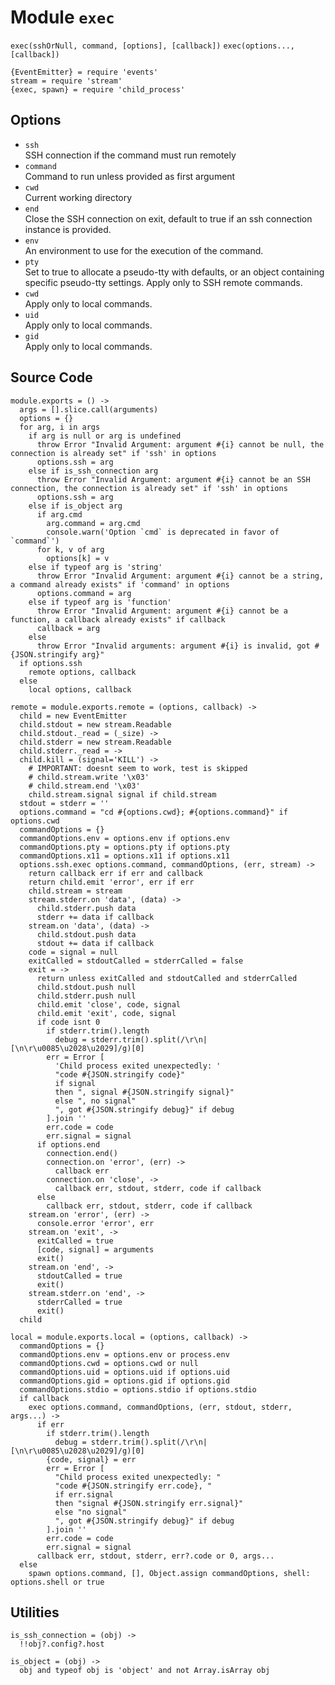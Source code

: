 
# Module `exec`

`exec(sshOrNull, command, [options], [callback])`
`exec(options..., [callback])`

    {EventEmitter} = require 'events'
    stream = require 'stream'
    {exec, spawn} = require 'child_process'

## Options

* `ssh`   
  SSH connection if the command must run remotely   
* `command`   
  Command to run unless provided as first argument   
* `cwd`   
  Current working directory   
* `end`   
  Close the SSH connection on exit, default to true if an ssh connection
  instance is provided.   
* `env`   
  An environment to use for the execution of the command.   
* `pty`   
  Set to true to allocate a pseudo-tty with defaults, or an object containing
  specific pseudo-tty settings. Apply only to SSH remote commands.   
* `cwd`   
  Apply only to local commands.   
* `uid`   
  Apply only to local commands.   
* `gid`   
  Apply only to local commands.  

## Source Code

    module.exports = () ->
      args = [].slice.call(arguments)
      options = {}
      for arg, i in args
        if arg is null or arg is undefined
          throw Error "Invalid Argument: argument #{i} cannot be null, the connection is already set" if 'ssh' in options
          options.ssh = arg
        else if is_ssh_connection arg
          throw Error "Invalid Argument: argument #{i} cannot be an SSH connection, the connection is already set" if 'ssh' in options
          options.ssh = arg
        else if is_object arg
          if arg.cmd
            arg.command = arg.cmd
            console.warn('Option `cmd` is deprecated in favor of `command`')
          for k, v of arg
            options[k] = v
        else if typeof arg is 'string'
          throw Error "Invalid Argument: argument #{i} cannot be a string, a command already exists" if 'command' in options
          options.command = arg
        else if typeof arg is 'function'
          throw Error "Invalid Argument: argument #{i} cannot be a function, a callback already exists" if callback
          callback = arg
        else
          throw Error "Invalid arguments: argument #{i} is invalid, got #{JSON.stringify arg}"
      if options.ssh
        remote options, callback
      else
        local options, callback

    remote = module.exports.remote = (options, callback) ->
      child = new EventEmitter
      child.stdout = new stream.Readable
      child.stdout._read = (_size) ->
      child.stderr = new stream.Readable
      child.stderr._read = ->
      child.kill = (signal='KILL') ->
        # IMPORTANT: doesnt seem to work, test is skipped
        # child.stream.write '\x03'
        # child.stream.end '\x03'
        child.stream.signal signal if child.stream
      stdout = stderr = ''
      options.command = "cd #{options.cwd}; #{options.command}" if options.cwd
      commandOptions = {}
      commandOptions.env = options.env if options.env
      commandOptions.pty = options.pty if options.pty
      commandOptions.x11 = options.x11 if options.x11
      options.ssh.exec options.command, commandOptions, (err, stream) ->
        return callback err if err and callback
        return child.emit 'error', err if err
        child.stream = stream
        stream.stderr.on 'data', (data) ->
          child.stderr.push data
          stderr += data if callback
        stream.on 'data', (data) ->
          child.stdout.push data
          stdout += data if callback
        code = signal = null
        exitCalled = stdoutCalled = stderrCalled = false
        exit = ->
          return unless exitCalled and stdoutCalled and stderrCalled
          child.stdout.push null
          child.stderr.push null
          child.emit 'close', code, signal
          child.emit 'exit', code, signal
          if code isnt 0
            if stderr.trim().length
              debug = stderr.trim().split(/\r\n|[\n\r\u0085\u2028\u2029]/g)[0]
            err = Error [
              'Child process exited unexpectedly: '
              "code #{JSON.stringify code}"
              if signal
              then ", signal #{JSON.stringify signal}"
              else ", no signal"
              ", got #{JSON.stringify debug}" if debug
            ].join ''
            err.code = code
            err.signal = signal
          if options.end
            connection.end()
            connection.on 'error', (err) ->
              callback err
            connection.on 'close', ->
              callback err, stdout, stderr, code if callback
          else
            callback err, stdout, stderr, code if callback
        stream.on 'error', (err) ->
          console.error 'error', err
        stream.on 'exit', ->
          exitCalled = true
          [code, signal] = arguments
          exit()
        stream.on 'end', ->
          stdoutCalled = true
          exit()
        stream.stderr.on 'end', ->
          stderrCalled = true
          exit()
      child

    local = module.exports.local = (options, callback) ->
      commandOptions = {}
      commandOptions.env = options.env or process.env
      commandOptions.cwd = options.cwd or null
      commandOptions.uid = options.uid if options.uid
      commandOptions.gid = options.gid if options.gid
      commandOptions.stdio = options.stdio if options.stdio
      if callback
        exec options.command, commandOptions, (err, stdout, stderr, args...) ->
          if err
            if stderr.trim().length
              debug = stderr.trim().split(/\r\n|[\n\r\u0085\u2028\u2029]/g)[0]
            {code, signal} = err
            err = Error [
              "Child process exited unexpectedly: "
              "code #{JSON.stringify err.code}, "
              if err.signal
              then "signal #{JSON.stringify err.signal}"
              else "no signal"
              ", got #{JSON.stringify debug}" if debug
            ].join ''
            err.code = code
            err.signal = signal
          callback err, stdout, stderr, err?.code or 0, args...
      else
        spawn options.command, [], Object.assign commandOptions, shell: options.shell or true

## Utilities

    is_ssh_connection = (obj) ->
      !!obj?.config?.host
      
    is_object = (obj) ->
      obj and typeof obj is 'object' and not Array.isArray obj
